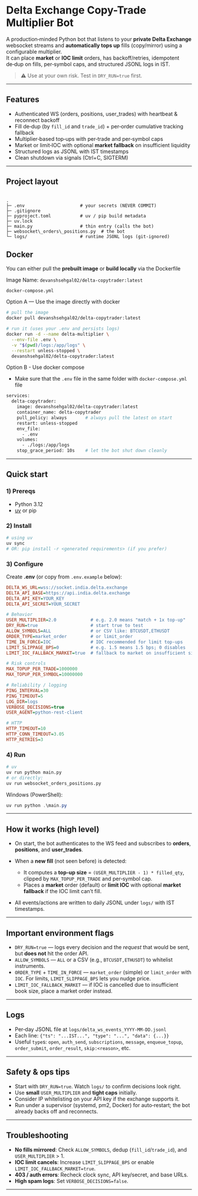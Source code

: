 # Delta Exchange Copy-Trade Multiplier Bot

A production‑minded Python bot that listens to your **private Delta Exchange** websocket streams and **automatically tops up** fills (copy/mirror) using a configurable multiplier.  
It can place **market** or **IOC limit** orders, has backoff/retries, idempotent de‑dup on fills, per‑symbol caps, and structured JSONL logs in IST.

> ⚠️ Use at your own risk. Test in `DRY_RUN=true` first.

---

## Features

- Authenticated WS (orders, positions, user_trades) with heartbeat & reconnect backoff  
- Fill de‑dup (by `fill_id` and `trade_id`) + per‑order cumulative tracking fallback  
- Multiplier‑based top‑ups with per‑trade and per‑symbol caps  
- Market or limit‑IOC with optional **market fallback** on insufficient liquidity  
- Structured logs as JSONL with IST timestamps  
- Clean shutdown via signals (Ctrl+C, SIGTERM)  

---

## Project layout

```

.
├─ .env                     # your secrets (NEVER COMMIT)
├─ .gitignore
├─ pyproject.toml           # uv / pip build metadata
├─ uv.lock
├─ main.py                  # thin entry (calls the bot)
├─ websocket\_orders\_positions.py  # the bot
└─ logs/                    # runtime JSONL logs (git‑ignored)

```

## Docker

You can either pull the **prebuilt image** or **build locally** via the Dockerfile 

Image Name: `devanshsehgal02/delta-copytrader:latest`

`docker-compose.yml`

Option A — Use the image directly with docker
```bash
# pull the image
docker pull devanshsehgal02/delta-copytrader:latest

# run it (uses your .env and persists logs)
docker run -d --name delta-multiplier \
  --env-file .env \
  -v "$(pwd)/logs:/app/logs" \
  --restart unless-stopped \
  devanshsehgal02/delta-copytrader:latest
```

Option B - Use docker compose

- Make sure that the `.env` file in the same folder with `docker-compose.yml` file

```bash
services:
  delta-copytrader:
    image: devanshsehgal02/delta-copytrader:latest
    container_name: delta-copytrader
    pull_policy: always       # always pull the latest on start
    restart: unless-stopped
    env_file:
      - .env
    volumes:
      - ./logs:/app/logs
    stop_grace_period: 10s    # let the bot shut down cleanly
```

---

## Quick start

### 1) Prereqs
- Python 3.12  
- [uv](https://docs.astral.sh/uv/) or pip

### 2) Install
```bash
# using uv
uv sync
# OR: pip install -r <generated requirements> (if you prefer)
````

### 3) Configure

Create **.env** (or copy from `.env.example` below):

```ini
DELTA_WS_URL=wss://socket.india.delta.exchange
DELTA_API_BASE=https://api.india.delta.exchange
DELTA_API_KEY=YOUR_KEY
DELTA_API_SECRET=YOUR_SECRET

# Behavior
USER_MULTIPLIER=2.0             # e.g. 2.0 means "match + 1x top-up"
DRY_RUN=true                    # start true to test
ALLOW_SYMBOLS=ALL               # or CSV like: BTCUSDT,ETHUSDT
ORDER_TYPE=market_order         # or limit_order
TIME_IN_FORCE=IOC               # IOC recommended for limit top-ups
LIMIT_SLIPPAGE_BPS=0            # e.g. 1.5 means 1.5 bps; 0 disables
LIMIT_IOC_FALLBACK_MARKET=true  # fallback to market on insufficient size

# Risk controls
MAX_TOPUP_PER_TRADE=1000000
MAX_TOPUP_PER_SYMBOL=10000000

# Reliability / logging
PING_INTERVAL=30
PING_TIMEOUT=5
LOG_DIR=logs
VERBOSE_DECISIONS=true
USER_AGENT=python-rest-client

# HTTP
HTTP_TIMEOUT=10
HTTP_CONN_TIMEOUT=3.05
HTTP_RETRIES=3
```

### 4) Run

```bash
# uv
uv run python main.py
# or directly:
uv run websocket_orders_positions.py
```

Windows (PowerShell):

```powershell
uv run python .\main.py
```

---

## How it works (high level)

* On start, the bot authenticates to the WS feed and subscribes to **orders**, **positions**, and **user\_trades**.
* When a **new fill** (not seen before) is detected:

  * It computes a **top‑up size** = `(USER_MULTIPLIER - 1) * filled_qty`, clipped by `MAX_TOPUP_PER_TRADE` and per‑symbol cap.
  * Places a **market** order (default) or **limit IOC** with optional **market fallback** if the IOC limit can’t fill.
* All events/actions are written to daily JSONL under `logs/` with IST timestamps.

---

## Important environment flags

* `DRY_RUN=true` — logs every decision and the *request* that would be sent, but **does not** hit the order API.
* `ALLOW_SYMBOLS` — `ALL` or a CSV (e.g., `BTCUSDT,ETHUSDT`) to whitelist instruments.
* `ORDER_TYPE` + `TIME_IN_FORCE` — `market_order` (simple) or `limit_order` with `IOC`. For limits, `LIMIT_SLIPPAGE_BPS` lets you nudge price.
* `LIMIT_IOC_FALLBACK_MARKET` — if IOC is cancelled due to insufficient book size, place a market order instead.

---

## Logs

* Per‑day JSONL file at `logs/delta_ws_events_YYYY-MM-DD.jsonl`
* Each line: `{"ts": "...IST...", "type": "...", "data": {...}}`
* Useful `type`s: `open`, `auth_send`, `subscriptions`, `message`, `enqueue_topup`, `order_submit`, `order_result`, `skip:<reason>`, etc.

---

## Safety & ops tips

* Start with `DRY_RUN=true`. Watch `logs/` to confirm decisions look right.
* Use **small** `USER_MULTIPLIER` and **tight caps** initially.
* Consider IP whitelisting on your API key if the exchange supports it.
* Run under a supervisor (systemd, pm2, Docker) for auto‑restart; the bot already backs off and reconnects.

---

## Troubleshooting

* **No fills mirrored**: Check `ALLOW_SYMBOLS`, dedup (`fill_id`/`trade_id`), and `USER_MULTIPLIER` > 1.
* **IOC limit cancels**: Increase `LIMIT_SLIPPAGE_BPS` or enable `LIMIT_IOC_FALLBACK_MARKET=true`.
* **403 / auth errors**: Recheck clock sync, API key/secret, and base URLs.
* **High spam logs**: Set `VERBOSE_DECISIONS=false`.

---
